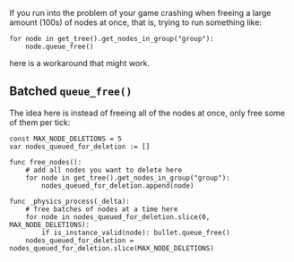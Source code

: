 If you run into the problem of your game crashing when freeing a large amount (100s) of nodes at once, that is, trying to run something like:

```gdscript
for node in get_tree().get_nodes_in_group("group"):
	node.queue_free()
```

here is a workaround that might work.

## Batched `queue_free()`

The idea here is instead of freeing all of the nodes at once, only free some of them per tick:

```gdscript
const MAX_NODE_DELETIONS = 5
var nodes_queued_for_deletion := []

func free_nodes():
    # add all nodes you want to delete here
    for node in get_tree().get_nodes_in_group("group"):
        nodes_queued_for_deletion.append(node)

func _physics_process(_delta):
	# free batches of nodes at a time here
    for node in nodes_queued_for_deletion.slice(0, MAX_NODE_DELETIONS):
        if is_instance_valid(node): bullet.queue_free()
    nodes_queued_for_deletion = nodes_queued_for_deletion.slice(MAX_NODE_DELETIONS)
```
